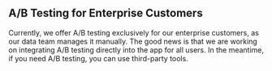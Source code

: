 ## A/B Testing for Enterprise Customers

Currently, we offer A/B testing exclusively for our enterprise customers, as our data team manages it manually. The good news is that we are working on integrating A/B testing directly into the app for all users. In the meantime, if you need A/B testing, you can use third-party tools.
